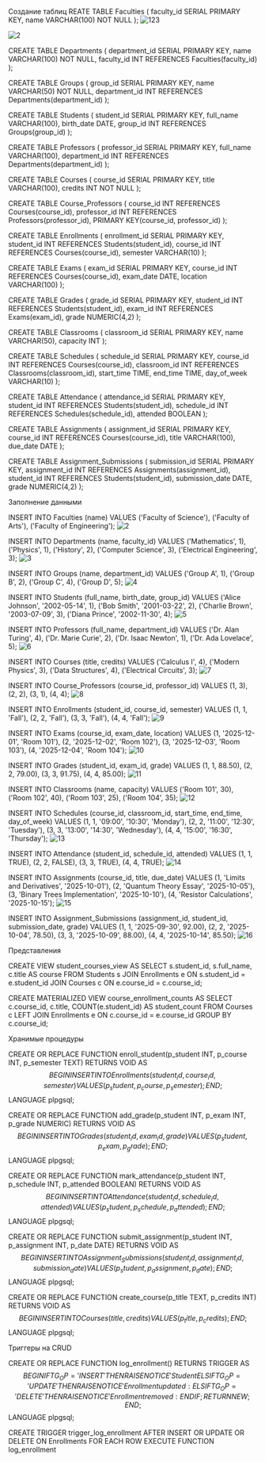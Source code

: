 Создание таблиц
REATE TABLE Faculties (
    faculty_id SERIAL PRIMARY KEY,
    name VARCHAR(100) NOT NULL
);
![123](https://github.com/Clouddec122/-/raw/main/123.png)

![2](https://github.com/Clouddec122/-/raw/main/2.png)

CREATE TABLE Departments (
    department_id SERIAL PRIMARY KEY,
    name VARCHAR(100) NOT NULL,
    faculty_id INT REFERENCES Faculties(faculty_id)
);

CREATE TABLE Groups (
    group_id SERIAL PRIMARY KEY,
    name VARCHAR(50) NOT NULL,
    department_id INT REFERENCES Departments(department_id)
);

CREATE TABLE Students (
    student_id SERIAL PRIMARY KEY,
    full_name VARCHAR(100),
    birth_date DATE,
    group_id INT REFERENCES Groups(group_id)
);

CREATE TABLE Professors (
    professor_id SERIAL PRIMARY KEY,
    full_name VARCHAR(100),
    department_id INT REFERENCES Departments(department_id)
);

CREATE TABLE Courses (
    course_id SERIAL PRIMARY KEY,
    title VARCHAR(100),
    credits INT NOT NULL
);

CREATE TABLE Course_Professors (
    course_id INT REFERENCES Courses(course_id),
    professor_id INT REFERENCES Professors(professor_id),
    PRIMARY KEY(course_id, professor_id)
);

CREATE TABLE Enrollments (
    enrollment_id SERIAL PRIMARY KEY,
    student_id INT REFERENCES Students(student_id),
    course_id INT REFERENCES Courses(course_id),
    semester VARCHAR(10)
);

CREATE TABLE Exams (
    exam_id SERIAL PRIMARY KEY,
    course_id INT REFERENCES Courses(course_id),
    exam_date DATE,
    location VARCHAR(100)
);

CREATE TABLE Grades (
    grade_id SERIAL PRIMARY KEY,
    student_id INT REFERENCES Students(student_id),
    exam_id INT REFERENCES Exams(exam_id),
    grade NUMERIC(4,2)
);

CREATE TABLE Classrooms (
    classroom_id SERIAL PRIMARY KEY,
    name VARCHAR(50),
    capacity INT
);

CREATE TABLE Schedules (
    schedule_id SERIAL PRIMARY KEY,
    course_id INT REFERENCES Courses(course_id),
    classroom_id INT REFERENCES Classrooms(classroom_id),
    start_time TIME,
    end_time TIME,
    day_of_week VARCHAR(10)
);

CREATE TABLE Attendance (
    attendance_id SERIAL PRIMARY KEY,
    student_id INT REFERENCES Students(student_id),
    schedule_id INT REFERENCES Schedules(schedule_id),
    attended BOOLEAN
);

CREATE TABLE Assignments (
    assignment_id SERIAL PRIMARY KEY,
    course_id INT REFERENCES Courses(course_id),
    title VARCHAR(100),
    due_date DATE
);

CREATE TABLE Assignment_Submissions (
    submission_id SERIAL PRIMARY KEY,
    assignment_id INT REFERENCES Assignments(assignment_id),
    student_id INT REFERENCES Students(student_id),
    submission_date DATE,
    grade NUMERIC(4,2)
);

Заполнение данными 

INSERT INTO Faculties (name) VALUES 
('Faculty of Science'),
('Faculty of Arts'),
('Faculty of Engineering');
![2](https://github.com/Clouddec122/-/raw/main/2.png)

INSERT INTO Departments (name, faculty_id) VALUES 
('Mathematics', 1),
('Physics', 1),
('History', 2),
('Computer Science', 3),
('Electrical Engineering', 3);
![3](https://github.com/Clouddec122/-/raw/main/3.png)


INSERT INTO Groups (name, department_id) VALUES 
('Group A', 1),
('Group B', 2),
('Group C', 4),
('Group D', 5);
![4](https://github.com/Clouddec122/-/raw/main/4.png)

INSERT INTO Students (full_name, birth_date, group_id) VALUES 
('Alice Johnson', '2002-05-14', 1),
('Bob Smith', '2001-03-22', 2),
('Charlie Brown', '2003-07-09', 3),
('Diana Prince', '2002-11-30', 4);
![5](https://github.com/Clouddec122/-/raw/main/5.png)


INSERT INTO Professors (full_name, department_id) VALUES 
('Dr. Alan Turing', 4),
('Dr. Marie Curie', 2),
('Dr. Isaac Newton', 1),
('Dr. Ada Lovelace', 5);
![6](https://github.com/Clouddec122/-/raw/main/6.png)


INSERT INTO Courses (title, credits) VALUES 
('Calculus I', 4),
('Modern Physics', 3),
('Data Structures', 4),
('Electrical Circuits', 3);
![7](https://github.com/Clouddec122/-/raw/main/7.png)


INSERT INTO Course_Professors (course_id, professor_id) VALUES 
(1, 3),
(2, 2),
(3, 1),
(4, 4);
![8](https://github.com/Clouddec122/-/raw/main/8.png)

INSERT INTO Enrollments (student_id, course_id, semester) VALUES 
(1, 1, 'Fall'),
(2, 2, 'Fall'),
(3, 3, 'Fall'),
(4, 4, 'Fall');
![9](https://github.com/Clouddec122/-/raw/main/9.png)


INSERT INTO Exams (course_id, exam_date, location) VALUES 
(1, '2025-12-01', 'Room 101'),
(2, '2025-12-02', 'Room 102'),
(3, '2025-12-03', 'Room 103'),
(4, '2025-12-04', 'Room 104');
![10](https://github.com/Clouddec122/-/raw/main/10.png)


INSERT INTO Grades (student_id, exam_id, grade) VALUES 
(1, 1, 88.50),
(2, 2, 79.00),
(3, 3, 91.75),
(4, 4, 85.00);
![11](https://github.com/Clouddec122/-/raw/main/11.png)


INSERT INTO Classrooms (name, capacity) VALUES 
('Room 101', 30),
('Room 102', 40),
('Room 103', 25),
('Room 104', 35);
![12](https://github.com/Clouddec122/-/raw/main/12.png)


INSERT INTO Schedules (course_id, classroom_id, start_time, end_time, day_of_week) VALUES 
(1, 1, '09:00', '10:30', 'Monday'),
(2, 2, '11:00', '12:30', 'Tuesday'),
(3, 3, '13:00', '14:30', 'Wednesday'),
(4, 4, '15:00', '16:30', 'Thursday');
![13](https://github.com/Clouddec122/-/raw/main/13.png)


INSERT INTO Attendance (student_id, schedule_id, attended) VALUES 
(1, 1, TRUE),
(2, 2, FALSE),
(3, 3, TRUE),
(4, 4, TRUE);
![14](https://github.com/Clouddec122/-/raw/main/14.png)


INSERT INTO Assignments (course_id, title, due_date) VALUES 
(1, 'Limits and Derivatives', '2025-10-01'),
(2, 'Quantum Theory Essay', '2025-10-05'),
(3, 'Binary Trees Implementation', '2025-10-10'),
(4, 'Resistor Calculations', '2025-10-15');
![15](https://github.com/Clouddec122/-/raw/main/15.png)


INSERT INTO Assignment_Submissions (assignment_id, student_id, submission_date, grade) VALUES 
(1, 1, '2025-09-30', 92.00),
(2, 2, '2025-10-04', 78.50),
(3, 3, '2025-10-09', 88.00),
(4, 4, '2025-10-14', 85.50);
![16](https://github.com/Clouddec122/-/raw/main/16.png)


Представления 

CREATE VIEW student_courses_view AS
SELECT s.student_id, s.full_name, c.title AS course
FROM Students s
JOIN Enrollments e ON s.student_id = e.student_id
JOIN Courses c ON e.course_id = c.course_id;

CREATE MATERIALIZED VIEW course_enrollment_counts AS
SELECT c.course_id, c.title, COUNT(e.student_id) AS student_count
FROM Courses c
LEFT JOIN Enrollments e ON c.course_id = e.course_id
GROUP BY c.course_id;


Хранимые процедуры 


CREATE OR REPLACE FUNCTION enroll_student(p_student INT, p_course INT, p_semester TEXT)
RETURNS VOID AS $$
BEGIN
    INSERT INTO Enrollments(student_id, course_id, semester)
    VALUES (p_student, p_course, p_semester);
END;
$$ LANGUAGE plpgsql;

CREATE OR REPLACE FUNCTION add_grade(p_student INT, p_exam INT, p_grade NUMERIC)
RETURNS VOID AS $$
BEGIN
    INSERT INTO Grades(student_id, exam_id, grade)
    VALUES (p_student, p_exam, p_grade);
END;
$$ LANGUAGE plpgsql;

CREATE OR REPLACE FUNCTION mark_attendance(p_student INT, p_schedule INT, p_attended BOOLEAN)
RETURNS VOID AS $$
BEGIN
    INSERT INTO Attendance(student_id, schedule_id, attended)
    VALUES (p_student, p_schedule, p_attended);
END;
$$ LANGUAGE plpgsql;

CREATE OR REPLACE FUNCTION submit_assignment(p_student INT, p_assignment INT, p_date DATE)
RETURNS VOID AS $$
BEGIN
    INSERT INTO Assignment_Submissions(student_id, assignment_id, submission_date)
    VALUES (p_student, p_assignment, p_date);
END;
$$ LANGUAGE plpgsql;

CREATE OR REPLACE FUNCTION create_course(p_title TEXT, p_credits INT)
RETURNS VOID AS $$
BEGIN
    INSERT INTO Courses(title, credits)
    VALUES (p_title, p_credits);
END;
$$ LANGUAGE plpgsql;


Триггеры на CRUD

CREATE OR REPLACE FUNCTION log_enrollment()
RETURNS TRIGGER AS $$
BEGIN
    IF TG_OP = 'INSERT' THEN
        RAISE NOTICE 'Student % enrolled in course %', NEW.student_id, NEW.course_id;
    ELSIF TG_OP = 'UPDATE' THEN
        RAISE NOTICE 'Enrollment updated: %', NEW.enrollment_id;
    ELSIF TG_OP = 'DELETE' THEN
        RAISE NOTICE 'Enrollment removed: %', OLD.enrollment_id;
    END IF;
    RETURN NEW;
END;
$$ LANGUAGE plpgsql;

CREATE TRIGGER trigger_log_enrollment
AFTER INSERT OR UPDATE OR DELETE ON Enrollments
FOR EACH ROW EXECUTE FUNCTION log_enrollment
